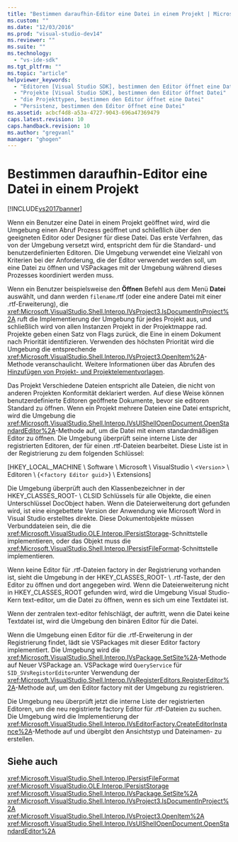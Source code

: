 ```yaml
---
title: "Bestimmen daraufhin-Editor eine Datei in einem Projekt | Microsoft Docs"
ms.custom: ""
ms.date: "12/03/2016"
ms.prod: "visual-studio-dev14"
ms.reviewer: ""
ms.suite: ""
ms.technology: 
  - "vs-ide-sdk"
ms.tgt_pltfrm: ""
ms.topic: "article"
helpviewer_keywords: 
  - "Editoren [Visual Studio SDK], bestimmen den Editor öffnet eine Datei"
  - "Projekte [Visual Studio SDK], bestimmen den Editor öffnet Datei"
  - "die Projekttypen, bestimmen den Editor öffnet eine Datei"
  - "Persistenz, bestimmen den Editor öffnet eine Datei"
ms.assetid: acbcf4d8-a53a-4727-9043-696a47369479
caps.latest.revision: 10
caps.handback.revision: 10
ms.author: "gregvanl"
manager: "ghogen"
---
```

# Bestimmen daraufhin-Editor eine Datei in einem Projekt
[!INCLUDE[vs2017banner](../../code-quality/includes/vs2017banner.md)]

Wenn ein Benutzer eine Datei in einem Projekt geöffnet wird, wird die Umgebung einen Abruf Prozess geöffnet und schließlich über den geeigneten Editor oder Designer für diese Datei.  Das erste Verfahren, das von der Umgebung versetzt wird, entspricht dem für die Standard\- und benutzerdefinierten Editoren.  Die Umgebung verwendet eine Vielzahl von Kriterien bei der Anforderung, die der Editor verwendet werden soll, um eine Datei zu öffnen und VSPackages mit der Umgebung während dieses Prozesses koordiniert werden muss.  
  
 Wenn ein Benutzer beispielsweise den **Öffnen** Befehl aus dem Menü **Datei** auswählt, und dann werden `filename`.rtf \(oder eine andere Datei mit einer .rtf\-Erweiterung\), die <xref:Microsoft.VisualStudio.Shell.Interop.IVsProject3.IsDocumentInProject%2A> ruft die Implementierung der Umgebung für jedes Projekt aus, und schließlich wird von allen Instanzen Projekt in der Projektmappe rad.  Projekte geben einen Satz von Flags zurück, die Eine in einem Dokument nach Priorität identifizieren.  Verwenden des höchsten Priorität wird die Umgebung die entsprechende <xref:Microsoft.VisualStudio.Shell.Interop.IVsProject3.OpenItem%2A>\-Methode veranschaulicht.  Weitere Informationen über das Abrufen des [Hinzufügen von Projekt\- und Projektelementvorlagen](../../extensibility/internals/adding-project-and-project-item-templates.md).  
  
 Das Projekt Verschiedene Dateien entspricht alle Dateien, die nicht von anderen Projekten Konformität deklariert werden.  Auf diese Weise können benutzerdefinierte Editoren geöffnete Dokumente, bevor sie editoren Standard zu öffnen.  Wenn ein Projekt mehrere Dateien eine Datei entspricht, wird die Umgebung die <xref:Microsoft.VisualStudio.Shell.Interop.IVsUIShellOpenDocument.OpenStandardEditor%2A>\-Methode auf, um die Datei mit einem standardmäßigen Editor zu öffnen.  Die Umgebung überprüft seine interne Liste der registrierten Editoren, der für einen .rtf\-Dateien bearbeitet.  Diese Liste ist in der Registrierung zu dem folgenden Schlüssel:  
  
 \[HKEY\_LOCAL\_MACHINE \\ Software \\ Microsoft \\ VisualStudio \\ \<`Version`\> \\ Editoren \\ {\<`factory Editor guid`\>} \\ Extensions\]  
  
 Die Umgebung überprüft auch den Klassenbezeichner in der HKEY\_CLASSES\_ROOT\- \\ CLSID Schlüssels für alle Objekte, die einen Unterschlüssel DocObject haben.  Wenn die Dateierweiterung dort gefunden wird, ist eine eingebettete Version der Anwendung wie Microsoft Word in Visual Studio erstelltes direkte.  Diese Dokumentobjekte müssen Verbunddateien sein, die die <xref:Microsoft.VisualStudio.OLE.Interop.IPersistStorage>\-Schnittstelle implementieren, oder das Objekt muss die <xref:Microsoft.VisualStudio.Shell.Interop.IPersistFileFormat>\-Schnittstelle implementieren.  
  
 Wenn keine Editor für .rtf\-Dateien factory in der Registrierung vorhanden ist, sieht die Umgebung in der HKEY\_CLASSES\_ROOT\- \\ .rtf\-Taste, der den Editor zu öffnen und dort angegeben wird.  Wenn die Dateierweiterung nicht in HKEY\_CLASSES\_ROOT gefunden wird, wird die Umgebung Visual Studio\-Kern text\-editor, um die Datei zu öffnen, wenn es sich um eine Textdatei ist.  
  
 Wenn der zentralen text\-editor fehlschlägt, der auftritt, wenn die Datei keine Textdatei ist, wird die Umgebung den binären Editor für die Datei.  
  
 Wenn die Umgebung einen Editor für die .rtf\-Erweiterung in der Registrierung findet, lädt sie VSPackages mit dieser Editor factory implementiert.  Die Umgebung wird die <xref:Microsoft.VisualStudio.Shell.Interop.IVsPackage.SetSite%2A>\-Methode auf Neuer VSPackage an.  VSPackage wird `QueryService` für `SID_SVsRegistorEditor`unter Verwendung der <xref:Microsoft.VisualStudio.Shell.Interop.IVsRegisterEditors.RegisterEditor%2A>\-Methode auf, um den Editor factory mit der Umgebung zu registrieren.  
  
 Die Umgebung neu überprüft jetzt die interne Liste der registrierten Editoren, um die neu registrierte factory Editor für .rtf\-Dateien zu suchen.  Die Umgebung wird die Implementierung der <xref:Microsoft.VisualStudio.Shell.Interop.IVsEditorFactory.CreateEditorInstance%2A>\-Methode auf und übergibt den Ansichtstyp und Dateinamen\- zu erstellen.  
  
## Siehe auch  
 <xref:Microsoft.VisualStudio.Shell.Interop.IPersistFileFormat>   
 <xref:Microsoft.VisualStudio.OLE.Interop.IPersistStorage>   
 <xref:Microsoft.VisualStudio.Shell.Interop.IVsPackage.SetSite%2A>   
 <xref:Microsoft.VisualStudio.Shell.Interop.IVsProject3.IsDocumentInProject%2A>   
 <xref:Microsoft.VisualStudio.Shell.Interop.IVsProject3.OpenItem%2A>   
 <xref:Microsoft.VisualStudio.Shell.Interop.IVsUIShellOpenDocument.OpenStandardEditor%2A>
